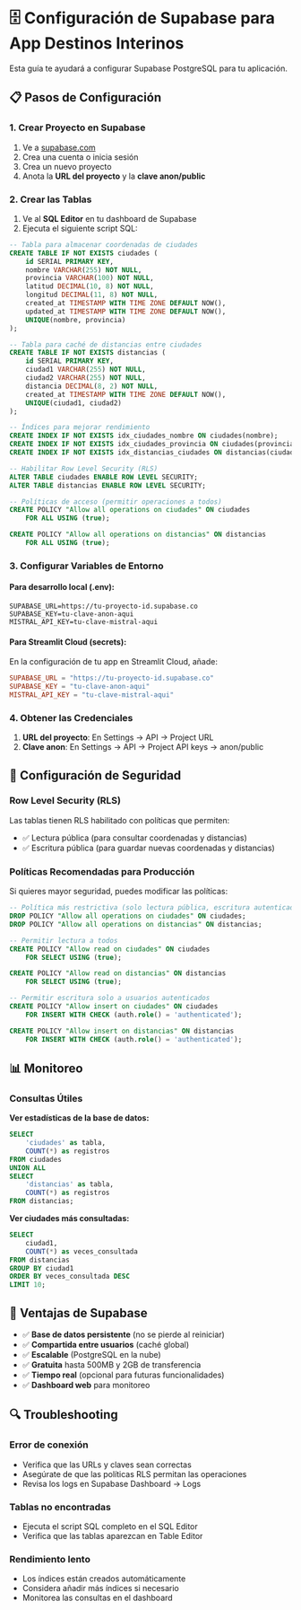 # 🗄️ Configuración de Supabase para App Destinos Interinos

Esta guía te ayudará a configurar Supabase PostgreSQL para tu aplicación.

## 📋 Pasos de Configuración

### 1. Crear Proyecto en Supabase

1. Ve a [supabase.com](https://supabase.com)
2. Crea una cuenta o inicia sesión
3. Crea un nuevo proyecto
4. Anota la **URL del proyecto** y la **clave anon/public**

### 2. Crear las Tablas

1. Ve al **SQL Editor** en tu dashboard de Supabase
2. Ejecuta el siguiente script SQL:

```sql
-- Tabla para almacenar coordenadas de ciudades
CREATE TABLE IF NOT EXISTS ciudades (
    id SERIAL PRIMARY KEY,
    nombre VARCHAR(255) NOT NULL,
    provincia VARCHAR(100) NOT NULL,
    latitud DECIMAL(10, 8) NOT NULL,
    longitud DECIMAL(11, 8) NOT NULL,
    created_at TIMESTAMP WITH TIME ZONE DEFAULT NOW(),
    updated_at TIMESTAMP WITH TIME ZONE DEFAULT NOW(),
    UNIQUE(nombre, provincia)
);

-- Tabla para caché de distancias entre ciudades
CREATE TABLE IF NOT EXISTS distancias (
    id SERIAL PRIMARY KEY,
    ciudad1 VARCHAR(255) NOT NULL,
    ciudad2 VARCHAR(255) NOT NULL,
    distancia DECIMAL(8, 2) NOT NULL,
    created_at TIMESTAMP WITH TIME ZONE DEFAULT NOW(),
    UNIQUE(ciudad1, ciudad2)
);

-- Índices para mejorar rendimiento
CREATE INDEX IF NOT EXISTS idx_ciudades_nombre ON ciudades(nombre);
CREATE INDEX IF NOT EXISTS idx_ciudades_provincia ON ciudades(provincia);
CREATE INDEX IF NOT EXISTS idx_distancias_ciudades ON distancias(ciudad1, ciudad2);

-- Habilitar Row Level Security (RLS)
ALTER TABLE ciudades ENABLE ROW LEVEL SECURITY;
ALTER TABLE distancias ENABLE ROW LEVEL SECURITY;

-- Políticas de acceso (permitir operaciones a todos)
CREATE POLICY "Allow all operations on ciudades" ON ciudades
    FOR ALL USING (true);

CREATE POLICY "Allow all operations on distancias" ON distancias
    FOR ALL USING (true);
```

### 3. Configurar Variables de Entorno

#### Para desarrollo local (.env):
```env
SUPABASE_URL=https://tu-proyecto-id.supabase.co
SUPABASE_KEY=tu-clave-anon-aqui
MISTRAL_API_KEY=tu-clave-mistral-aqui
```

#### Para Streamlit Cloud (secrets):
En la configuración de tu app en Streamlit Cloud, añade:
```toml
SUPABASE_URL = "https://tu-proyecto-id.supabase.co"
SUPABASE_KEY = "tu-clave-anon-aqui"
MISTRAL_API_KEY = "tu-clave-mistral-aqui"
```

### 4. Obtener las Credenciales

1. **URL del proyecto**: En Settings → API → Project URL
2. **Clave anon**: En Settings → API → Project API keys → anon/public

## 🔧 Configuración de Seguridad

### Row Level Security (RLS)
Las tablas tienen RLS habilitado con políticas que permiten:
- ✅ Lectura pública (para consultar coordenadas y distancias)
- ✅ Escritura pública (para guardar nuevas coordenadas y distancias)

### Políticas Recomendadas para Producción
Si quieres mayor seguridad, puedes modificar las políticas:

```sql
-- Política más restrictiva (solo lectura pública, escritura autenticada)
DROP POLICY "Allow all operations on ciudades" ON ciudades;
DROP POLICY "Allow all operations on distancias" ON distancias;

-- Permitir lectura a todos
CREATE POLICY "Allow read on ciudades" ON ciudades
    FOR SELECT USING (true);

CREATE POLICY "Allow read on distancias" ON distancias
    FOR SELECT USING (true);

-- Permitir escritura solo a usuarios autenticados
CREATE POLICY "Allow insert on ciudades" ON ciudades
    FOR INSERT WITH CHECK (auth.role() = 'authenticated');

CREATE POLICY "Allow insert on distancias" ON distancias
    FOR INSERT WITH CHECK (auth.role() = 'authenticated');
```

## 📊 Monitoreo

### Consultas Útiles

**Ver estadísticas de la base de datos:**
```sql
SELECT 
    'ciudades' as tabla,
    COUNT(*) as registros
FROM ciudades
UNION ALL
SELECT 
    'distancias' as tabla,
    COUNT(*) as registros
FROM distancias;
```

**Ver ciudades más consultadas:**
```sql
SELECT 
    ciudad1,
    COUNT(*) as veces_consultada
FROM distancias
GROUP BY ciudad1
ORDER BY veces_consultada DESC
LIMIT 10;
```

## 🚀 Ventajas de Supabase

- ✅ **Base de datos persistente** (no se pierde al reiniciar)
- ✅ **Compartida entre usuarios** (caché global)
- ✅ **Escalable** (PostgreSQL en la nube)
- ✅ **Gratuita** hasta 500MB y 2GB de transferencia
- ✅ **Tiempo real** (opcional para futuras funcionalidades)
- ✅ **Dashboard web** para monitoreo

## 🔍 Troubleshooting

### Error de conexión
- Verifica que las URLs y claves sean correctas
- Asegúrate de que las políticas RLS permitan las operaciones
- Revisa los logs en Supabase Dashboard → Logs

### Tablas no encontradas
- Ejecuta el script SQL completo en el SQL Editor
- Verifica que las tablas aparezcan en Table Editor

### Rendimiento lento
- Los índices están creados automáticamente
- Considera añadir más índices si necesario
- Monitorea las consultas en el dashboard
